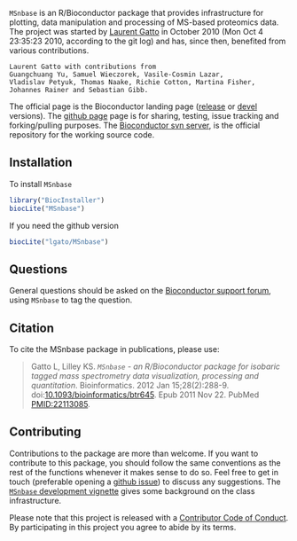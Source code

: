 

`MSnbase` is an R/Bioconductor package that provides infrastructure
for plotting, data manipulation and processing of MS-based proteomics
data. The project was started by
[Laurent Gatto](http://lgatto.github.io/) in October 2010 (Mon Oct 4
23:35:23 2010, according to the git log) and has, since then,
benefited from various contributions. 


```
Laurent Gatto with contributions from
Guangchuang Yu, Samuel Wieczorek, Vasile-Cosmin Lazar,
Vladislav Petyuk, Thomas Naake, Richie Cotton, Martina Fisher,
Johannes Rainer and Sebastian Gibb. 
```

The official page is the Bioconductor landing page
([release](http://www.bioconductor.org/packages/release/bioc/html/MSnbase.html)
or
[devel](http://www.bioconductor.org/packages/devel/bioc/html/MSnbase.html)
versions). The [github page](https://github.com/lgatto/MSnbase) page
is for sharing, testing, issue tracking and forking/pulling
purposes. The
[Bioconductor svn server](https://hedgehog.fhcrc.org/bioconductor/trunk/madman/Rpacks/),
is the official repository for the working source code.

## Installation

To install `MSnbase`


```r
library("BiocInstaller")
biocLite("MSnbase")
```

If you need the github version


```r
biocLite("lgato/MSnbase")
```

## Questions

General questions should be asked on the
[Bioconductor support forum](https://support.bioconductor.org/), using
`MSnbase` to tag the question.

## Citation

To cite the MSnbase package in publications, please use:

> Gatto L, Lilley KS. *`MSnbase` - an R/Bioconductor package for
> isobaric tagged mass spectrometry data visualization, processing and
> quantitation*. Bioinformatics. 2012 Jan
> 15;28(2):288-9. doi:[10.1093/bioinformatics/btr645](http://bioinformatics.oxfordjournals.org/content/28/2/288.long). Epub
> 2011 Nov 22.  PubMed
> [PMID:22113085](http://www.ncbi.nlm.nih.gov/pubmed/22113085).

## Contributing

Contributions to the package are more than welcome. If you want to
contribute to this package, you should follow the same conventions as
the rest of the functions whenever it makes sense to do so. Feel free
to get in touch (preferable opening a
[github issue](https://github.com/lgatto/MSnbase/issues/)) to discuss
any suggestions. The
[`MSnbase` development vignette](http://bioconductor.org/packages/devel/bioc/vignettes/MSnbase/inst/doc/MSnbase-development.pdf)
gives some background on the class infrastructure.

Please note that this project is released with a
[Contributor Code of Conduct](). By participating in this project you
agree to abide by its terms.
